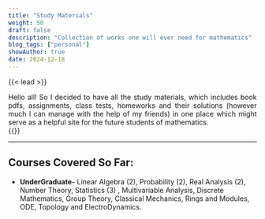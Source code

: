 ```yaml
---
title: "Study Materials"
weight: 50
draft: false
description: "Collection of works one will ever need for mathematics"
blog_tags: ["personal"]
showAuthor: true
date: 2024-12-18
---
```


{{< lead >}}
<div style="text-align: justify">Hello all! So I decided to have all the study materials, which includes book pdfs, assignments, class tests, homeworks and their solutions (however much I can manage with the help of my friends) in one place which might serve as a helpful site for the future students of mathematics.</div>
{{</ lead >}}

---

## Courses Covered So Far:

- **UnderGraduate-** Linear Algebra (2), Probability (2), Real Analysis (2), Number Theory, Statistics (3) , Multivariable Analysis, Discrete Mathematics, Group Theory, Classical Mechanics, Rings and Modules, ODE, Topology and ElectroDynamics.